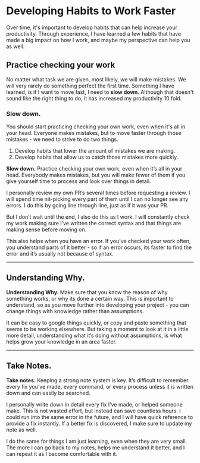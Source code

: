 # Developing Habits to Work Faster

Over time, it's important to develop habits that can help increase your productivity. Through experience, I have learned a few habits that have made a big impact on how I work, and maybe my perspective can help you as well.

## Practice checking your work

No matter what task we are given, most likely, we will make mistakes. We will very rarely do something perfect the first time. Something I have learned, is if I want to move fast, I need to **slow down**.  Although that doesn't sound like the right thing to do, it has increased my productivity 10 fold.


### Slow down.

You should start practicing checking your own work, even when it's all in your head. Everyone makes mistakes, but to move faster through those mistakes - we need to strive to do two things.

1. Develop habits that lower the amount of mistakes we are making.
2. Develop habits that allow us to catch those mistakes more quickly.

**Slow down.** Practice checking your own work, even when it’s all in your head.  Everybody makes mistakes, but you will make fewer of them if you give yourself time to process and look over things in detail.

I personally review my own PR’s several times before requesting a review. I will spend time nit-picking every part of them until I can no longer see any errors. I do this by going line through line, just as if it was your PR.

But I don’t wait until the end, I also do this as I work. I will constantly check my work making sure I’ve written the correct syntax and that things are making sense before moving on.  

This also helps when you have an error. If you’ve checked your work often, you understand parts of it better - so if an error occurs, its faster to find the error and it’s usually not because of syntax.

---

## Understanding Why.

**Understanding Why.** Make sure that you know the reason of why something works, or why its done a certain way. This is important to understand, so as you move further into developing your project - you can change things with knowledge rather than assumptions. 

It can be easy to google things quickly, or copy and paste something that seems to be working elsewhere. But taking a moment to look at it in a little more detail, understanding what it’s doing without assumptions, is what helps grow your knowledge in an area faster.

---

## Take Notes.

**Take notes.** Keeping a strong note system is key. It’s difficult to remember every fix you’ve made, every command, or every process unless it is written down and can easily be searched.

I personally write down in detail every fix I’ve made, or helped someone make. This is not wasted effort, but instead can save countless hours. I could run into the same error in the future, and I will have quick reference to provide a fix instantly.  If a better fix is discovered, I make sure to update my note as well.

I do the same for things I am just learning, even when they are very small. The more I can go back to my notes, helps me understand it better, and I can repeat it as I become comfortable with it.






